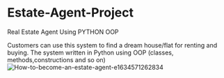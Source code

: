 # Estate-Agent-Project
Real Estate Agent Using PYTHON OOP

Customers can use this system to find a dream house/flat for renting and buying. The system written in Python using OOP (classes, methods,constructions and so on)
![How-to-become-an-estate-agent-e1634571262834](https://github.com/lyamann001/Estate-Agent-Project/assets/60852845/ba0b2d1e-5fb0-4ed2-9731-741b411bfa87)
